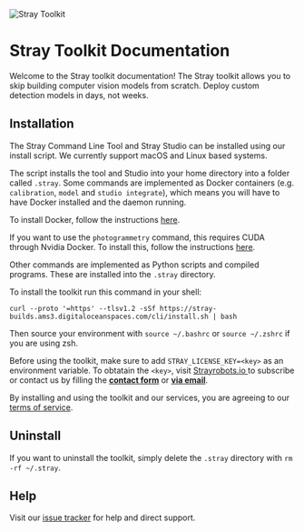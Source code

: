 ![Stray Toolkit](/images/stray-logo.png)

# Stray Toolkit Documentation

Welcome to the Stray toolkit documentation! The Stray toolkit allows you to skip building computer vision models from scratch. Deploy custom detection models in days, not weeks.

## Installation

The Stray Command Line Tool and Stray Studio can be installed using our install script. We currently support macOS and Linux based systems.

The script installs the tool and Studio into your home directory into a folder called `.stray`. Some commands are implemented as Docker containers (e.g. `calibration`, `model` and `studio integrate`), which means you will have to have Docker installed and the daemon running.

To install Docker, follow the instructions [here](https://docs.docker.com/get-docker/).

If you want to use the `photogrammetry` command, this requires CUDA through Nvidia Docker. To install this, follow the instructions [here](https://github.com/NVIDIA/nvidia-docker).

Other commands are implemented as Python scripts and compiled programs. These are installed into the `.stray` directory.

To install the toolkit run this command in your shell:
```
curl --proto '=https' --tlsv1.2 -sSf https://stray-builds.ams3.digitaloceanspaces.com/cli/install.sh | bash
```

Then source your environment with `source ~/.bashrc` or `source ~/.zshrc` if you are using zsh.

Before using the toolkit, make sure to add `STRAY_LICENSE_KEY=<key>` as an environment variable. To obtatain the `<key>`, visit <a href="https://www.strayrobots.io/"> Strayrobots.io </a> to subscribe or contact us by filling the <b><a href="#" data-tf-slider="QDDb0lzv" data-tf-width="550"> contact form</a></b> or <b><a href="mailto:hello@strayrobots.io">via email</a></b>.


By installing and using the toolkit and our services, you are agreeing to our [terms of service](/terms/terms-of-service.md).

## Uninstall

If you want to uninstall the toolkit, simply delete the `.stray` directory with `rm -rf ~/.stray`.

## Help

Visit our [issue tracker](https://github.com/StrayRobots/issues) for help and direct support.

